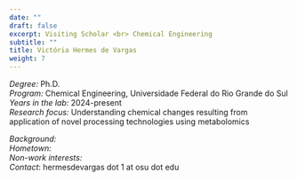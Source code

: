 ```yaml
---
date: ""
draft: false
excerpt: Visiting Scholar <br> Chemical Engineering
subtitle: ""
title: Victória Hermes de Vargas
weight: 7
---
```


<!---
<p align="left"> 
<img src=featured.png width="30%" alt="photo of victoria vargas">
</p>
--->


*Degree:* Ph.D. <br>
*Program:* Chemical Engineering, Universidade Federal do Rio Grande do Sul <br>
*Years in the lab:* 2024-present <br>
*Research focus:* Understanding chemical changes resulting from application of novel processing technologies using metabolomics
<br>

*Background:* <br>
*Hometown:* <br>
*Non-work interests:* <br>
*Contact*: hermesdevargas dot 1 at osu dot edu
